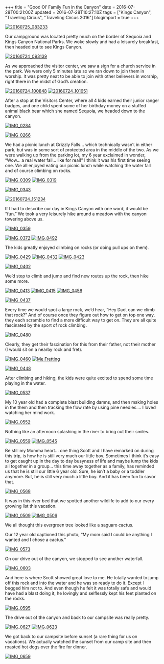 +++
title = "Good Ol’ Family Fun in the Canyon"
date = 2016-07-28T00:21:00Z
updated = 2016-07-28T10:27:10Z
tags = ["Kings Canyon", "Traveling Circus", "Traveling Circus 2016"]
blogimport = true 
+++

[![20160725_083233](https://lh3.googleusercontent.com/-JYnAgXpGjKk/V5oU_aaoWKI/AAAAAAAABq0/5Ua8i1YqY8U/20160725_083233%25255B2%25255D.jpg?imgmax=800 "20160725_083233")](https://lh3.googleusercontent.com/-Gjg3z4_dOZY/V5oU-z7bukI/AAAAAAAABqw/Eb-qDIXj6o4/s1600-h/20160725_083233%25255B4%25255D.jpg)

 

Our campground was located pretty much on the border of Sequoia and Kings Canyon National Parks. We woke slowly and had a leisurely breakfast, then headed out to see Kings Canyon.  

 

[![20160724_093139](https://lh3.googleusercontent.com/-Iw0TsHRMdLY/V5mFWN-GIBI/AAAAAAAABhQ/E5FRnuB885o/20160724_0931392.jpg?imgmax=800 "20160724_093139")](https://lh3.googleusercontent.com/-JKMprY31C-w/V5mFUL1ob_I/AAAAAAAABhM/xw0sUFf5k10/s1600-h/20160724_0931395.jpg)

 

As we approached the visitor center, we saw a sign for a church service in the park.  We were only 5 minutes late so we ran down to join them in worship.  It was pretty neat to be able to join with other believers in worship, right there in the midst of God’s creation.

 

[![20160724_100848](https://lh3.googleusercontent.com/-tp8Tn8tCSOc/V5mFew0MjOI/AAAAAAAABhY/YyPRGdXSMTg/20160724_100848%25255B15%25255D.jpg?imgmax=800 "20160724_100848")](https://lh3.googleusercontent.com/-MD6K-dPDG1I/V5mFd8aV0HI/AAAAAAAABhU/FYGkM2cNdhE/s1600-h/20160724_100848%25255B3%25255D.jpg)  [![20160724_101651](https://lh3.googleusercontent.com/-uWx4Th_hqfg/V5mFkGNBgrI/AAAAAAAABhg/kD3eC0AI9mo/20160724_101651%25255B5%25255D.jpg?imgmax=800 "20160724_101651")](https://lh3.googleusercontent.com/-grLZz5MEpBE/V5mFjAaqnRI/AAAAAAAABhc/qLjp3mem9bA/s1600-h/20160724_101651.jpg)

 

After a stop at the Visitors Center, where all 4 kids earned their junior ranger badges, and one child spent some of her birthday money on a stuffed animal black bear which she named Sequoia, we headed down to the canyon. 

 

[![IMG_0284](https://lh3.googleusercontent.com/-2iLqE_0bKH8/V5mFpG8aTuI/AAAAAAAABho/JCjLlE9XIxE/IMG_0284.jpg?imgmax=800 "IMG_0284")](https://lh3.googleusercontent.com/-XxJJlNUHlxw/V5mFnVUwGMI/AAAAAAAABhk/WVdFFdumPwI/s1600-h/IMG_0284.jpg)

 

[![IMG_0266](https://lh3.googleusercontent.com/-WcLC_zae7GI/V5mFvKE657I/AAAAAAAABhw/nC0eYjekjLE/IMG_02662.jpg?imgmax=800 "IMG_0266")](https://lh3.googleusercontent.com/-whzkQPAyaD4/V5mFtA1ZdAI/AAAAAAAABhs/Urv7ckI9khs/s1600-h/IMG_02665.jpg)

 

We had a picnic lunch at Grizzly Falls… which technically wasn’t in either park, but was in some sort of protected area in the middle of the two.  As we were walking up from the parking lot, my 6 year exclaimed in wonder, “Wow… a real water fall… like for real!”  I think it was his first time seeing one. We all enjoyed eating our picnic lunch while watching the water fall and of course climbing on rocks. 

 

[![IMG_0309](https://lh3.googleusercontent.com/-lI8NYJmaA44/V5mF3IAATOI/AAAAAAAABiA/ePvhwdOHs-w/IMG_0309.jpg?imgmax=800 "IMG_0309")](https://lh3.googleusercontent.com/-OD49X6A7z4Q/V5mF1ssSyvI/AAAAAAAABh8/JMECBnGedCQ/s1600-h/IMG_0309.jpg)  [![IMG_0319](https://lh3.googleusercontent.com/-UVw0VYuEmPo/V5mF6lek5QI/AAAAAAAABiI/lTjzyXfAVhk/IMG_0319.jpg?imgmax=800 "IMG_0319")](https://lh3.googleusercontent.com/-JuJpi3yCZJ4/V5mF5QLRZQI/AAAAAAAABiE/5mGZk40uJaM/s1600-h/IMG_0319.jpg)

 

 

[![IMG_0343](https://lh3.googleusercontent.com/-J47DgoAqnZU/V5oVAiivADI/AAAAAAAABq8/qb1XFQLaANs/IMG_0343.jpg?imgmax=800 "IMG_0343")](https://lh3.googleusercontent.com/-4sY2C4UV43U/V5oVAZ-cAeI/AAAAAAAABq4/cLOmsUnASH0/s1600-h/IMG_0343%25255B3%25255D.jpg)

 

[![20160724_151234](https://lh3.googleusercontent.com/-TA4An_TMMtg/V5oWPQAWOxI/AAAAAAAABrI/9F3fdblV2gA/20160724_151234.jpg?imgmax=800 "20160724_151234")](https://lh3.googleusercontent.com/-WT_WLtyfK5I/V5oWOyXMy2I/AAAAAAAABrE/WAupBf1O_K4/s1600-h/20160724_151234%25255B4%25255D.jpg)

 

If I had to describe our day in Kings Canyon with one word, it would be “fun.”  We took a very leisurely hike around a meadow with the canyon towering above us. 

 

[![IMG_0359](https://lh3.googleusercontent.com/-5MX7c-3Gl6c/V5mF_UQI_EI/AAAAAAAABiU/ylDLHnFoRO0/IMG_03592.jpg?imgmax=800 "IMG_0359")](https://lh3.googleusercontent.com/-OMXybTUErrk/V5mF9kreGoI/AAAAAAAABiQ/vISzwjNke2k/s1600-h/IMG_03591%25255B1%25255D.jpg)

 

[![IMG_0372](https://lh3.googleusercontent.com/-OsIsnRUcJ_E/V5mGE4rxsKI/AAAAAAAABic/48htHP6BIfQ/IMG_03722.jpg?imgmax=800 "IMG_0372")](https://lh3.googleusercontent.com/-TE-swh1iZ0w/V5mGD48ft9I/AAAAAAAABiY/Cl4-N-IRyt8/s1600-h/IMG_03721%25255B1%25255D.jpg)  [![IMG_0492](https://lh3.googleusercontent.com/-MaVZonUnBZc/V5mGMl06xmI/AAAAAAAABik/jjQgwPgJL_Y/IMG_04922.jpg?imgmax=800 "IMG_0492")](https://lh3.googleusercontent.com/-lOdv82H-toc/V5mGLzqWVKI/AAAAAAAABig/r0XIr5hf6Hw/s1600-h/IMG_04925.jpg)

 

The kids greatly enjoyed climbing on rocks (or doing pull ups on them).

 

[![IMG_0429](https://lh3.googleusercontent.com/-ZoEElSzZp74/V5mGP1yOFAI/AAAAAAAABis/-71ul_Bc7CQ/IMG_04291.jpg?imgmax=800 "IMG_0429")](https://lh3.googleusercontent.com/-SBo8o-bLLyg/V5mGPdVFFhI/AAAAAAAABio/h-4-GY8kuKs/s1600-h/IMG_04294.jpg)  [![IMG_0432](https://lh3.googleusercontent.com/-7RiNhbyicOY/V5mGS2vv_9I/AAAAAAAABi0/ttjJcjlwy5o/IMG_04321.jpg?imgmax=800 "IMG_0432")](https://lh3.googleusercontent.com/-Ok-t5QXtzQ4/V5mGSMfYvDI/AAAAAAAABiw/JMDARF6JTm4/s1600-h/IMG_04324.jpg)  [![IMG_0423](https://lh3.googleusercontent.com/-aFa_afPC-G4/V5mGZekEzfI/AAAAAAAABjA/w55QN8GrKCc/IMG_04231.jpg?imgmax=800 "IMG_0423")](https://lh3.googleusercontent.com/-H6bvS6GMTgk/V5mGYTGP4pI/AAAAAAAABi8/sr5QvVCw-j0/s1600-h/IMG_04234.jpg)

 

[![IMG_0402](https://lh3.googleusercontent.com/-SiBWgeFan00/V5mGhWAvi_I/AAAAAAAABjI/oYmJeS8J1T8/IMG_04022.jpg?imgmax=800 "IMG_0402")](https://lh3.googleusercontent.com/-nXWdOVl0D-M/V5mGfBW_d5I/AAAAAAAABjE/VcEmtODbWos/s1600-h/IMG_04025.jpg)

 

We’d stop to climb and jump and find new routes up the rock, then hike some more. 

 

[![IMG_0413](https://lh3.googleusercontent.com/-E9nruMYQBRw/V5mGlSbmslI/AAAAAAAABjQ/OX9p0dF2vTY/IMG_04133.jpg?imgmax=800 "IMG_0413")](https://lh3.googleusercontent.com/-Ukky2pEgO1A/V5mGks4VH7I/AAAAAAAABjM/ACPWlpbdncQ/s1600-h/IMG_04136.jpg)  [![IMG_0415](https://lh3.googleusercontent.com/-JwVKBZaAtls/V5mGqVSOctI/AAAAAAAABjY/iv3OhnSB8yM/IMG_04153.jpg?imgmax=800 "IMG_0415")](https://lh3.googleusercontent.com/-hzX1T7OXaFo/V5mGpLoJU-I/AAAAAAAABjU/FZ0XwcGwxt0/s1600-h/IMG_04156.jpg)  [![IMG_0458](https://lh3.googleusercontent.com/-6NUYkbnDdqg/V5mGu8jMwRI/AAAAAAAABjk/XLN46Z6zbeE/IMG_04581.jpg?imgmax=800 "IMG_0458")](https://lh3.googleusercontent.com/-5NHx8ZJ4Yk8/V5mGtmIuQmI/AAAAAAAABjg/NG4zzdtBUoM/s1600-h/IMG_04584.jpg)

 

[![IMG_0437](https://lh3.googleusercontent.com/-JjqP7sZ8EHk/V5mG4TJy-3I/AAAAAAAABjs/p_KaQ6Talio/IMG_04372.jpg?imgmax=800 "IMG_0437")](https://lh3.googleusercontent.com/-j6sG_rZgscc/V5mG1CIhVKI/AAAAAAAABjo/ZcIjWLPsNAo/s1600-h/IMG_04375.jpg)

 

Every time we would spot a large rock, we’d hear, “Hey Dad, can we climb that rock?”  And of course once they figure out how to get on top one way, they each scramble to find a more difficult way  to get on. They are all quite fascinated by the sport of rock climbing. 

 

[![IMG_0480](https://lh3.googleusercontent.com/-UDpb3ksu-vo/V5mG_9Fwi1I/AAAAAAAABj0/V_LsKBtB0X8/IMG_0480%25255B7%25255D.jpg?imgmax=800 "IMG_0480")](https://lh3.googleusercontent.com/-yUvN7Znuqnk/V5mG9ZqqS1I/AAAAAAAABjw/U-6DIlvmlpE/s1600-h/IMG_0480.jpg)

 

Clearly, they get their fascination for this from their father, not their mother (I would sit on a nearby rock and fret). 

 

[![IMG_0460](https://lh3.googleusercontent.com/-5UIbn3hB-zM/V5mHGFy5RVI/AAAAAAAABj8/M2_f7-rfDYg/IMG_04602.jpg?imgmax=800 "IMG_0460")](https://lh3.googleusercontent.com/-jSqeiqqO2jQ/V5mHE2U_jAI/AAAAAAAABj4/c5dMk7zTvlo/s1600-h/IMG_04605.jpg)  [![Me Fretting](https://lh3.googleusercontent.com/-bbYtv8G9UdY/V5mHR3gu8EI/AAAAAAAABkE/rcP6QDVF46U/IMG_04772.jpg?imgmax=800 "Me Fretting")](https://lh3.googleusercontent.com/-1qxi3fSO4K4/V5mHQMw2KrI/AAAAAAAABkA/72V8fsaNVS4/s1600-h/IMG_04775.jpg)

 

[![IMG_0448](https://lh3.googleusercontent.com/-obEPAmm1YdQ/V5mHZzejWPI/AAAAAAAABkQ/s-KoY52Kx64/IMG_04482.jpg?imgmax=800 "IMG_0448")](https://lh3.googleusercontent.com/-oJjO49zpRkY/V5mHXNrrKBI/AAAAAAAABkI/1tJf0yFWIVI/s1600-h/IMG_04485.jpg)

 

After climbing and hiking, the kids were quite excited to spend some time playing in the water. 

 

  [![IMG_0537](https://lh3.googleusercontent.com/-jo0eMgZQe4M/V5mHhCm1ZqI/AAAAAAAABkY/4QvEXazzMs0/IMG_05372.jpg?imgmax=800 "IMG_0537")](https://lh3.googleusercontent.com/-rvv3WrZlHJo/V5mHeTgpoTI/AAAAAAAABkU/Orv8vCWvKW8/s1600-h/IMG_05375.jpg)

 

My 10 year old had a complete blast building damns, and then making holes in the them and then tracking the flow rate by using pine needles…. I loved watching her mind work. 

 

[![IMG_0552](https://lh3.googleusercontent.com/-K9b38LQoguM/V5mHoygf-jI/AAAAAAAABkg/qmIpaLiNj6s/IMG_05522.jpg?imgmax=800 "IMG_0552")](https://lh3.googleusercontent.com/-6rZJQDDLTXI/V5mHlSCtVVI/AAAAAAAABkc/DnWiyBaYAQA/s1600-h/IMG_05525.jpg)

 

Nothing like an afternoon splashing in the river to bring out their smiles. 

 

[![IMG_0559](https://lh3.googleusercontent.com/-93tbwHGHmXA/V5mHtq0-xxI/AAAAAAAABko/eyVZBAva-HY/IMG_05592.jpg?imgmax=800 "IMG_0559")](https://lh3.googleusercontent.com/-tzZetahVaC0/V5mHq4wkuDI/AAAAAAAABkk/wFlGGIcZHa8/s1600-h/IMG_05595.jpg)  [![IMG_0545](https://lh3.googleusercontent.com/-9X3WkF2Anks/V5mHxVM2nZI/AAAAAAAABk0/rCIoEEirXdA/IMG_05452.jpg?imgmax=800 "IMG_0545")](https://lh3.googleusercontent.com/-HKRBwiz7_x8/V5mHwNWamAI/AAAAAAAABkw/1bEYknBWyE8/s1600-h/IMG_05455.jpg)

 

Be still my Momma heart… one thing Scott and I have remarked on during this trip, is how he is still very much our little boy.  Sometimes I think it’s easy to get caught up in the day to day busyness of life and maybe lump the kids all together in a group… this time away together as a family, has reminded us that he is still our little 6 year old.  Sure, he isn’t a baby or a toddler anymore.  But, he is still very much a little boy.  And it has been fun to savor that. 

 

[![IMG_0568](https://lh3.googleusercontent.com/-oOcOhM5dFo8/V5mHz1p__kI/AAAAAAAABk8/z9yBwgFw2LM/IMG_05682.jpg?imgmax=800 "IMG_0568")](https://lh3.googleusercontent.com/-mbzYIAboJF0/V5mHzABglHI/AAAAAAAABk4/9_I_-VHlY4Y/s1600-h/IMG_05685.jpg)

 

It was in this river bed that we spotted another wildlife to add to our every growing list this vacation. 

 

[![IMG_0509](https://lh3.googleusercontent.com/-pJPr1x2ZTTU/V5mH5ZUR4pI/AAAAAAAABlE/ayBz50NYgvw/IMG_05092.jpg?imgmax=800 "IMG_0509")](https://lh3.googleusercontent.com/-R8ECU_C7hNc/V5mH4iyRF2I/AAAAAAAABlA/mRXOSSybhqs/s1600-h/IMG_05095.jpg)  [![IMG_0506](https://lh3.googleusercontent.com/-2aorJVFi7Xs/V5mH7f8IM2I/AAAAAAAABlM/LSKxni9hPsw/IMG_05062.jpg?imgmax=800 "IMG_0506")](https://lh3.googleusercontent.com/-6awvYJJx-u4/V5mH6nLKldI/AAAAAAAABlI/KOMJdvsiZdk/s1600-h/IMG_05065.jpg)

 

We all thought this evergreen tree looked like a saguaro cactus. 

Our 12 year old captioned this photo, “My mom said I could be anything I wanted and I chose a cactus.”  

 

[![IMG_0573](https://lh3.googleusercontent.com/-mlA-x7GjfRE/V5mH-lv3DHI/AAAAAAAABlU/OCvElmuyxpU/IMG_05732.jpg?imgmax=800 "IMG_0573")](https://lh3.googleusercontent.com/-VBnphI-dnT8/V5mH9To6RRI/AAAAAAAABlQ/hpxsWn_QDwY/s1600-h/IMG_05735.jpg)

 

On our drive out of the canyon, we stopped to see another waterfall. 

 

[![IMG_0603](https://lh3.googleusercontent.com/-3zJc1ZQ6tvQ/V5mIBox3vKI/AAAAAAAABlc/RquPSxHjYk4/IMG_06032.jpg?imgmax=800 "IMG_0603")](https://lh3.googleusercontent.com/-VsuAzXErtjU/V5mIAiitS_I/AAAAAAAABlY/UV9MvD8kqjw/s1600-h/IMG_06035.jpg)

 

And here is where Scott showed great love to me. He totally wanted to jump off this rock and into the water and he was so ready to do it.  Except I begged him not to.  And even though he felt it was totally safe and would have had a blast doing it, he lovingly and selflessly kept his feet planted on the rocks. 

 

[![IMG_0595](https://lh3.googleusercontent.com/-fXIBQNZLYpI/V5mIFD1Te9I/AAAAAAAABlk/xSeyl1Z8PaM/IMG_05952.jpg?imgmax=800 "IMG_0595")](https://lh3.googleusercontent.com/-v3qgma21P3k/V5mIDpv3s4I/AAAAAAAABlg/mt8H27bD57s/s1600-h/IMG_05955.jpg)

 

The drive out of the canyon and back to our campsite was really pretty. 

 

[![IMG_0627](https://lh3.googleusercontent.com/-iIapHqhZTUE/V5mIII-4mfI/AAAAAAAABls/lyFt6O_9-eg/IMG_06272.jpg?imgmax=800 "IMG_0627")](https://lh3.googleusercontent.com/-wAuJbGpCFYM/V5mIHXV0v2I/AAAAAAAABlo/35gGI4hXjO8/s1600-h/IMG_06275.jpg)  [![IMG_0623](https://lh3.googleusercontent.com/-3rLN-0J7kGo/V5mIKxQlxuI/AAAAAAAABl4/6-iPRZUmyvk/IMG_06232.jpg?imgmax=800 "IMG_0623")](https://lh3.googleusercontent.com/-Okj3CYRogBI/V5mIKMlxFlI/AAAAAAAABl0/4oiKl-ZvCrA/s1600-h/IMG_06235.jpg)

 

We got back to our campsite before sunset (a rare thing for us on vacations). We actually watched the sunset from our camp site and then roasted hot dogs over the fire for dinner. 

 

[![IMG_0659](https://lh3.googleusercontent.com/-yA6LpN094S0/V5mIMt86kbI/AAAAAAAABmA/x9awHAEWeNE/IMG_06592.jpg?imgmax=800 "IMG_0659")](https://lh3.googleusercontent.com/-z0L58-fys9M/V5mIL0yBF_I/AAAAAAAABl8/j2TMGWk7cKQ/s1600-h/IMG_06595.jpg)
